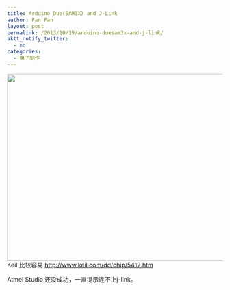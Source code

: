 ```yaml
---
title: Arduino Due(SAM3X) and J-Link
author: Fan Fan
layout: post
permalink: /2013/10/19/arduino-duesam3x-and-j-link/
aktt_notify_twitter:
  - no
categories:
  - 电子制作
---
```

[<img class="alignnone size-large wp-image-1471" title="due-jlink" src="http://fkpwolf.net/WordPress/wp-content/uploads/2013/10/due-jlink-1024x768.jpg" alt="" width="580" height="435" />][1]  
Keil 比较容易 <http://www.keil.com/dd/chip/5412.htm>

Atmel Studio 还没成功，一直提示连不上j-link。  
&nbsp;

&nbsp;

 [1]: http://fkpwolf.net/WordPress/wp-content/uploads/2013/10/due-jlink.jpg
